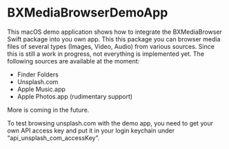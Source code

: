 # BXMediaBrowserDemoApp

This macOS demo application shows how to integrate the BXMediaBrowser Swift package into you own app. This this package you can browser media files of several types (Images, Video, Audio) from various sources. Since this is still a work in progress, not everything is implemented yet. The following sources are available at the moment:

- Finder Folders
- Unsplash.com
- Apple Music.app
- Apple Photos.app (rudimentary support)

More is coming in the future.

To test browsing unsplash.com with the demo app, you need to get your own API access key and put it in your login keychain under “api_unsplash_com_accessKey”.

